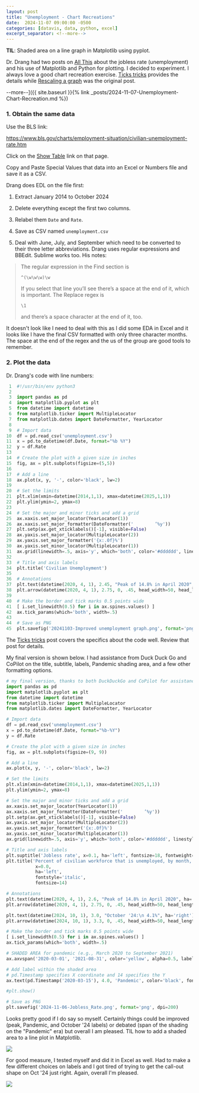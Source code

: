 ```yaml
---
layout: post
title: "Unemployment - Chart Recreations"
date:  2024-11-07 09:00:00 -0500
categories: [datavis, data, python, excel]
excerpt_separator: <!--more-->
---
```


**TIL**: Shaded area on a line graph in Matplotlib using pyplot.

Dr. Drang had two posts on [All This](https://leancrew.com/all-this/) about the jobless rate (unemployment) and his use of Matplotlib and Python for plotting. I decided to experiment. I always love a good chart recreation exercise. [Ticks tricks](https://leancrew.com/all-this/2024/11/ticks-tricks/) provides the details while [Rescaling a graph](https://leancrew.com/all-this/2024/11/rescaling-a-graph/) was the original post.

--more--]({{ site.baseurl }}{% link _posts/2024-11-07-Unemployment-Chart-Recreation.md %})

<!--more-->

### 1. Obtain the same data

Use the BLS link:

<https://www.bls.gov/charts/employment-situation/civilian-unemployment-rate.htm>

Click on the [Show Table](https://www.bls.gov/charts/employment-situation/civilian-unemployment-rate.htm#) link on that page.

Copy and Paste Special Values that data into an Excel or Numbers file and save it as a CSV.

Drang does EDL on the file first:

1. Extract January 2014 to October 2024

2. Delete everything except the first two columns.

3. Relabel them `Date` and `Rate`.

4. Save as CSV named `unemployment.csv`

5. Deal with June, July, and September which need to be converted to their three letter abbreviations. Drang uses regular expressions and BBEdit. Sublime works too. His notes:

> The regular expression in the Find section is
> 
> `^(\w\w\w)\w `
> 
> If you select that line you’ll see there’s a space at the end of it, which is important. The Replace regex is
> 
> `\1 `
> 
> and there’s a space character at the end of it, too.

It doesn't look like I need to deal with this as I did some EDA in Excel and it looks like I have the final CSV formatted with only three character months. The space at the end of the regex and the us of the group are good tools to remember.

### 2. Plot the data

Dr. Drang's code with line numbers:

```python
 1  #!/usr/bin/env python3
 2  
 3  import pandas as pd
 4  import matplotlib.pyplot as plt
 5  from datetime import datetime
 6  from matplotlib.ticker import MultipleLocator
 7  from matplotlib.dates import DateFormatter, YearLocator
 8  
 9  # Import data
10  df = pd.read_csv('unemployment.csv')
11  x = pd.to_datetime(df.Date, format="%b %Y")
12  y = df.Rate
13  
14  # Create the plot with a given size in inches
15  fig, ax = plt.subplots(figsize=(5,5))
16  
17  # Add a line
18  ax.plot(x, y, '-', color='black', lw=2)
19  
20  # Set the limits
21  plt.xlim(xmin=datetime(2014,1,1), xmax=datetime(2025,1,1))
22  plt.ylim(ymin=2, ymax=8)
23  
24  # Set the major and minor ticks and add a grid
25  ax.xaxis.set_major_locator(YearLocator(1))
26  ax.xaxis.set_major_formatter(DateFormatter('        ’%y'))
27  plt.setp(ax.get_xticklabels()[-1], visible=False)
28  ax.yaxis.set_major_locator(MultipleLocator(2))
29  ax.yaxis.set_major_formatter('{x:.0f}%')
30  ax.yaxis.set_minor_locator(MultipleLocator(1))
31  ax.grid(linewidth=.5, axis='y', which='both', color='#dddddd', linestyle='-')
32  
33  # Title and axis labels
34  plt.title('Civilian Unemployment')
35  
36  # Annotations
37  plt.text(datetime(2020, 4, 1), 2.45, "Peak of 14.8% in April 2020", ha='center')
38  plt.arrow(datetime(2020, 4, 1), 2.75, 0, .45, head_width=50, head_length=.25, lw=.75, fc='black', zorder=100)
39  
40  # Make the border and tick marks 0.5 points wide
41  [ i.set_linewidth(0.5) for i in ax.spines.values() ]
42  ax.tick_params(which='both', width=.5)
43  
44  # Save as PNG
45  plt.savefig('20241103-Improved unemployment graph.png', format='png', dpi=200)
```

The [Ticks tricks](https://leancrew.com/all-this/2024/11/ticks-tricks/) post covers the specifics about the code well. Review that post for details.

My final version is shown below. I had assistance from Duck Duck Go and CoPilot on the title, subtitle, labels, Pandemic shading area, and a few other formatting options.

```python
# my final version, thanks to both DuckDuckGo and CoPilot for assistance with labels, the Pandemic shading, and formatting of the Title and Sub-title
import pandas as pd
import matplotlib.pyplot as plt
from datetime import datetime
from matplotlib.ticker import MultipleLocator
from matplotlib.dates import DateFormatter, YearLocator

# Import data
df = pd.read_csv('unemployment.csv')
x = pd.to_datetime(df.Date, format="%b-%Y")
y = df.Rate

# Create the plot with a given size in inches
fig, ax = plt.subplots(figsize=(9, 9))

# Add a line
ax.plot(x, y, '-', color='black', lw=2)

# Set the limits
plt.xlim(xmin=datetime(2014,1,1), xmax=datetime(2025,1,1))
plt.ylim(ymin=2, ymax=8)

# Set the major and minor ticks and add a grid
ax.xaxis.set_major_locator(YearLocator(1))
ax.xaxis.set_major_formatter(DateFormatter('        ’%y'))
plt.setp(ax.get_xticklabels()[-1], visible=False)
ax.yaxis.set_major_locator(MultipleLocator(2))
ax.yaxis.set_major_formatter('{x:.0f}%')
ax.yaxis.set_minor_locator(MultipleLocator(1))
ax.grid(linewidth=.5, axis='y', which='both', color='#dddddd', linestyle='-')

# Title and axis labels
plt.suptitle('Jobless rate', x=0.1, ha='left', fontsize=18, fontweight='bold')
plt.title('Percent of civilian workforce that is unemployed, by month, \nseasonally adjusted',
           x=0.0,
           ha='left', 
           fontstyle='italic',
           fontsize=14)

# Annotations
plt.text(datetime(2020, 4, 1), 2.6, "Peak of 14.8% in April 2020", ha='center')
plt.arrow(datetime(2020, 4, 1), 2.75, 0, .45, head_width=50, head_length=.25, lw=.75, fc='black', zorder=100)

plt.text(datetime(2024, 10, 1), 3.0, "October '24:\n 4.1%", ha='right')
plt.arrow(datetime(2024, 10, 1), 3.3, 0, .45, head_width=50, head_length=.25, lw=.75, fc='black', zorder=100)

# Make the border and tick marks 0.5 points wide
[ i.set_linewidth(0.5) for i in ax.spines.values() ]
ax.tick_params(which='both', width=.5)

# SHADED AREA for pandemic (e.g., March 2020 to September 2021)
ax.axvspan('2020-03-01', '2021-08-31', color='yellow', alpha=0.5, label='Pandemic')

# Add label within the shaded area
# pd.Timestamp specifies X coordinate and 14 specifies the Y
ax.text(pd.Timestamp('2020-03-15'), 4.0, 'Pandemic', color='black', fontsize=12, ha='left')

#plt.show()

# Save as PNG
plt.savefig('2024-11-06-Jobless_Rate.png', format='png', dpi=200)
```

Looks pretty good if I do say so myself. Certainly things could be improved (peak, Pandemic, and October '24 labels) or debated (span of the shading on the "Pandemic" era) but overall I am pleased. TIL how to add a shaded area to a line plot in Matplotlib. 

![](/img/2024-11-06-Jobless_Rate.png)

For good measure, I tested myself and did it in Excel as well. Had to make a few different choices on labels and I got tired of trying to get the call-out shape on Oct '24 just right. Again, overall I'm pleased.

![](/img/2024-11-08-Jobless_Rate_Excel.png)
